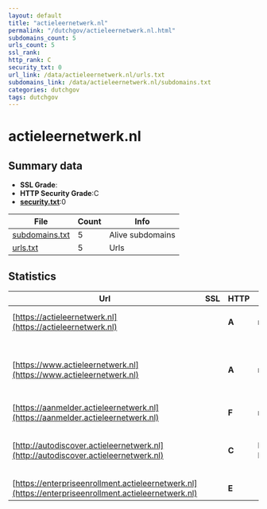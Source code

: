 ```yaml
---
layout: default
title: "actieleernetwerk.nl"
permalink: "/dutchgov/actieleernetwerk.nl.html"
subdomains_count: 5
urls_count: 5
ssl_rank: 
http_rank: C
security_txt: 0
url_link: /data/actieleernetwerk.nl/urls.txt
subdomains_link: /data/actieleernetwerk.nl/subdomains.txt
categories: dutchgov
tags: dutchgov
---
```



# actieleernetwerk.nl
## Summary data


 - **SSL Grade**:
 - **HTTP Security Grade**:C
 - **[security.txt](https://www.digitaleoverheid.nl/nieuws/standaard-security-txt-nu-verplicht-voor-overheid/)**:0


| File       | Count | Info |
|------------|-------|------|
|[subdomains.txt](/DutchGovScope/data/actieleernetwerk.nl/subdomains.txt)|5|Alive subdomains|
|[urls.txt](/DutchGovScope/data/actieleernetwerk.nl/urls.txt)|5|Urls|


## Statistics


| Url | SSL | HTTP | Server | Cookie | HSTS | CORS | CTO | CSP | XFO | XXP | RP |FP| Tech |Title |
|--------|-------|-------|------|------|------|------|------|------|------|------|------|------|------|------|
|[https://actieleernetwerk.nl](https://actieleernetwerk.nl)| | **A**|nginx-rc| |:white_check_mark: | | | | :white_check_mark: | :white_check_mark: | :white_check_mark: | |HSTS Nginx|301 Moved Perman...|
|[https://www.actieleernetwerk.nl](https://www.actieleernetwerk.nl)| | **A**|nginx-rc| |:white_check_mark: | | | | :white_check_mark: | :white_check_mark: | :white_check_mark: | |HSTS Nginx WP Rocket WordPress Yoast SEO:23.9|Actie Leer Netwe...|
|[https://aanmelder.actieleernetwerk.nl](https://aanmelder.actieleernetwerk.nl)| | **F**|nginx| | | | | | | | :white_check_mark: | |Nginx|404 Not Found|
|[http://autodiscover.actieleernetwerk.nl](http://autodiscover.actieleernetwerk.nl)| | **C**|Microsoft-IIS/10.0| |:white_check_mark: | | | | | | :white_check_mark: | |IIS:10.0 Microsoft ASP.NET Windows Server||
|[https://enterpriseenrollment.actieleernetwerk.nl](https://enterpriseenrollment.actieleernetwerk.nl)| | **E**|| | | | | | | | :white_check_mark: | |HSTS||


